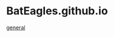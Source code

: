 # BatEagles.github.io
[general](BatEagles.github.io/Vibing/The%20Vibe%20Spot%20-%20Text%20Channels%20-%20general.html)
